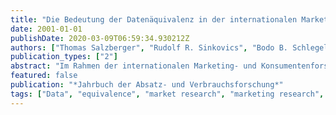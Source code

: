 ```yaml
---
title: "Die Bedeutung der Datenäquivalenz in der internationalen Marketing- und Konsumentenforschung"
date: 2001-01-01
publishDate: 2020-03-09T06:59:34.930212Z
authors: ["Thomas Salzberger", "Rudolf R. Sinkovics", "Bodo B. Schlegelmilch"]
publication_types: ["2"]
abstract: "Im Rahmen der internationalen Marketing- und Konsumentenforschung gilt es zum einen, die kulturübergreifende Tragfähigkeit von Konstrukten und darauf aufbauenden Theorien zu überprüfen, zum anderen geht es um die Identifizierung von kulturbedingten Ausprägungsunterschieden und möglichen Ursachen dafür. Für die Qualität substanztheoretischer Aussagen ist dabei die messtheoretische Fundierung von grundlegender Bedeutung. Letztlich ist das äquivalente Zustandekommen der Messungen, die Äquivalenz der Daten, empirisch zu belegen. Innerhalb der klassischen Testtheorie steht dafür die konfirmatorische Faktorenanalyse für mehrere Gruppen (im vorliegenden Fall: Kulturen) zur Verfügung. Bislang weniger beachtet, stellt das Rasch-Modell aufgrund besonderer Modelleigenschaften eine vielversprechende Alternative dar. Von der messtheoretischen Fundierung der interkulturellen Gültigkeit profitiert nicht zuletzt die Praxis, in dem die Zuverlässigkeit des Datenmaterials erhöht wird und die darauf basierenden Marketingentscheidungen eine bessere Grundlage erhalten."
featured: false
publication: "*Jahrbuch der Absatz- und Verbrauchsforschung*"
tags: ["Data", "equivalence", "market research", "marketing research", "Rasch methodology"]
---
```


